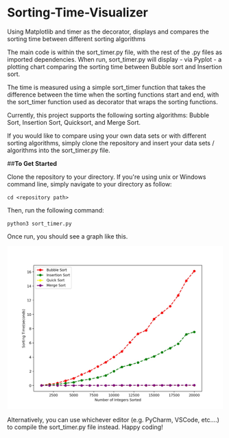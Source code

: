 # Sorting-Time-Visualizer
Using Matplotlib and timer as the decorator, displays and compares the sorting time between different sorting algorithms

The main code is within the sort_timer.py file, with the rest of the .py files as imported dependencies. When run, sort_timer.py will display - via Pyplot - a plotting chart comparing the sorting time between Bubble sort and Insertion sort.

The time is measured using a simple sort_timer function that takes the difference between the time when the sorting functions start and end, with the sort_timer function used as decorator that wraps the sorting functions.

Currently, this project supports the following sorting algorithms: Bubble Sort, Insertion Sort, Quicksort, and Merge Sort.

If you would like to compare using your own data sets or with different sorting algorithms, simply clone the repository and insert your data sets / algorithms into the sort_timer.py file.


##**To Get Started**

Clone the repository to your directory. If you're using unix or Windows command line, simply navigate to your directory as follow:
```
cd <repository path>
```
Then, run the following command:
```
python3 sort_timer.py
```

Once run, you should see a graph like this.

![Sorting-Time-Graph](https://github.com/dangja92/Sorting-Time-Visualizer/blob/assets/sorting_time_graph.jpg?raw=true)

Alternatively, you can use whichever editor (e.g. PyCharm, VSCode, etc....) to compile the sort_timer.py file instead. Happy coding!